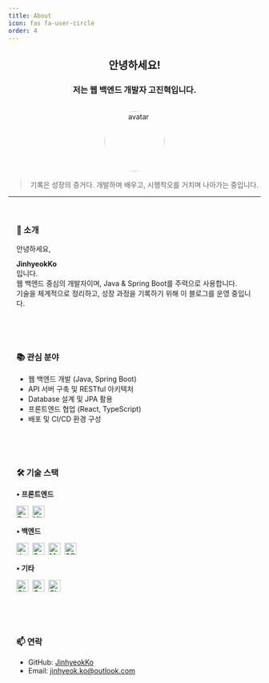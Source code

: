 ```yaml
---
title: About
icon: fas fa-user-circle
order: 4
---
```


<style>
.about-grid {
  display: flex;
  flex-wrap: wrap;
  gap: 1rem;
}
.about-card {
  flex: 1 1 calc(50% - 1rem);
  background-color: var(--card-bg);
  color: var(--text-color);
  border-radius: 10px;
  padding: 1rem;
  box-shadow: var(--card-shadow);
}
@media (max-width: 768px) {
  .about-card {
    flex-basis: 100%;
  }
}
.stack-group {
  display: flex;
  flex-wrap: wrap;
  gap: 0.5rem;
  align-items: center;
  margin: 0.5rem 0 1rem 0;
}
.stack-group img {
  height: 24px;
}
.about-card strong {
  display: block;
  margin-top: 0.75rem;
}
</style>

<div align="center">

<h2>안녕하세요!</h2>
<h3>저는 웹 백엔드 개발자 <strong>고진혁</strong>입니다.</h3>

<img src="https://avatars.githubusercontent.com/u/160887371?v=4" alt="avatar" width="120" style="border-radius: 50%; margin-top: 1rem;" />

<blockquote style="margin-top: 1rem;">
  <string>기록은 성장의 증거다.</string>
  개발하며 배우고, 시행착오를 거치며 나아가는 중입니다.
</blockquote>
</div>

---

<div class="about-grid">

<div class="about-card">
<h3>👋 소개</h3>
<p>안녕하세요, <strong>JinhyeokKo</strong>입니다.<br>
웹 백엔드 중심의 개발자이며, Java & Spring Boot를 주력으로 사용합니다.<br>
기술을 체계적으로 정리하고, 성장 과정을 기록하기 위해 이 블로그를 운영 중입니다.</p>
</div>

<div class="about-card">
<h3>📚 관심 분야</h3>
<ul>
  <li>웹 백엔드 개발 (Java, Spring Boot)</li>
  <li>API 서버 구축 및 RESTful 아키텍처</li>
  <li>Database 설계 및 JPA 활용</li>
  <li>프론트엔드 협업 (React, TypeScript)</li>
  <li>배포 및 CI/CD 환경 구성</li>
</ul>
</div>

<div class="about-card">
  <h3>🛠 기술 스택</h3>

  <strong>• 프론트엔드</strong>
  <div class="stack-group">
    <img src="https://img.shields.io/badge/React-61DAFB?style=flat&logo=react&logoColor=black" alt="React" />
    <img src="https://img.shields.io/badge/Vite-646CFF?style=flat&logo=vite&logoColor=white" alt="Vite" />
  </div>

  <strong>• 백엔드</strong>
  <div class="stack-group">
    <img src="https://img.shields.io/badge/Java-007396?style=flat&logo=openjdk&logoColor=white" alt="Java" />
    <img src="https://img.shields.io/badge/SpringBoot-6DB33F?style=flat&logo=springboot&logoColor=white" alt="Spring Boot" />
    <img src="https://img.shields.io/badge/MySQL-4479A1?style=flat&logo=mysql&logoColor=white" alt="MySQL" />
    <img src="https://img.shields.io/badge/SQLite-003B57?style=flat&logo=sqlite&logoColor=white" alt="SQLite" />
  </div>

  <strong>• 기타</strong>
  <div class="stack-group">
    <img src="https://img.shields.io/badge/GitHub-181717?style=flat&logo=github&logoColor=white" alt="GitHub" />
    <img src="https://img.shields.io/badge/OCI-F80000?style=flat&logo=oracle&logoColor=white" alt="OCI" />
    <img src="https://img.shields.io/badge/Cloudflare_Pages-F38020?style=flat&logo=cloudflare&logoColor=white" alt="Cloudflare Pages" />
  </div>
</div>


<div class="about-card">
<h3>📫 연락</h3>
<ul>
  <li>GitHub: <a href="https://github.com/JinhyeokKo">JinhyeokKo</a></li>
  <li>Email: <a href="mailto:jinhyeok.ko@outlook.com">jinhyeok.ko@outlook.com</a></li>
</ul>
</div>

</div>
